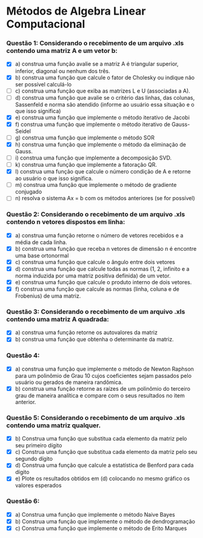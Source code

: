 # Métodos de Algebra Linear Computacional

### Questão 1: Considerando o recebimento de um arquivo .xls contendo uma matriz A e um vetor b:
-[x] a) construa uma função avalie se a matriz A é triangular superior, inferior, diagonal ou nenhum dos três.
-[x] b) construa uma função que calcule o fator de Cholesky ou indique não ser possível calculá-lo
-[ ] c) construa uma função que exiba as matrizes L e U (associadas a A).
-[ ] d) construa uma função que avalie se o critério das linhas, das colunas, Sassenfeld e norma são atendido (informe ao usuário essa situação e o que isso significa)
-[x] e) construa uma função que implemente o método iterativo de Jacobi
-[x] f) construa uma função que implemente o método iterativo de Gauss-Seidel
-[ ] g) construa uma função que implemente o método SOR
-[x] h) construa uma função que implemente o método da eliminação de Gauss.
-[ ] i) construa uma função que implemente a decomposição SVD.
-[ ] k) construa uma função que implemente a fatoração QR.
-[x] l) construa uma função que calcule o número condição de A e retorne ao usuário o que isso significa.
-[ ] m) construa uma função que implemente o método de gradiente conjugado
-[ ] n) resolva o sistema Ax = b com os métodos anteriores (se for possível)

### Questão 2: Considerando o recebimento de um arquivo .xls contendo n vetores dispostos em linha:
-[x] a) construa uma função retorne o número de vetores recebidos e a média de cada linha.
-[x] b) construa uma função que receba n vetores de dimensão n é encontre uma base ortonormal
-[x] c) construa uma função que calcule o ângulo entre dois vetores
-[x] d) construa uma função que calcule todas as normas (1, 2, infinito e a norma induzida por uma matriz positiva definida) de um vetor.
-[x] e) construa uma função que calcule o produto interno de dois vetores.
-[x] f) construa uma função que calcule as normas (linha, coluna e de Frobenius) de uma matriz.

### Questão 3: Considerando o recebimento de um arquivo .xls contendo uma matriz A quadrada:
-[x] a) construa uma função retorne os autovalores da matriz
-[x] b) construa uma função que obtenha o determinante da matriz.

### Questão 4: 
-[x] a) construa uma função que implemente o método de Newton Raphson para um polinômio de Grau 10 cujos coeficientes sejam passados pelo usuário ou gerados de maneira randômica.
-[x] b) construa uma função retorne as raízes de um polinômio do terceiro grau de maneira analítica
e compare com o seus resultados no item anterior.

### Questão 5: Considerando o recebimento de um arquivo .xls contendo uma matriz qualquer.
-[x] b) Construa uma função que substitua cada elemento da matriz pelo seu primeiro dígito
-[x] c) Construa uma função que substitua cada elemento da matriz pelo seu segundo dígito
-[x] d) Construa uma função que calcule a estatística de Benford para cada dígito
-[x] e) Plote os resultados obtidos em (d) colocando no mesmo gráfico os valores esperados
 
### Questão 6:
-[x] a) Construa uma função que implemente o método Naive Bayes
-[x] b) Construa uma função que implemente o método de dendrogramação
-[x] c) Construa uma função que implemente o método de Erito Marques